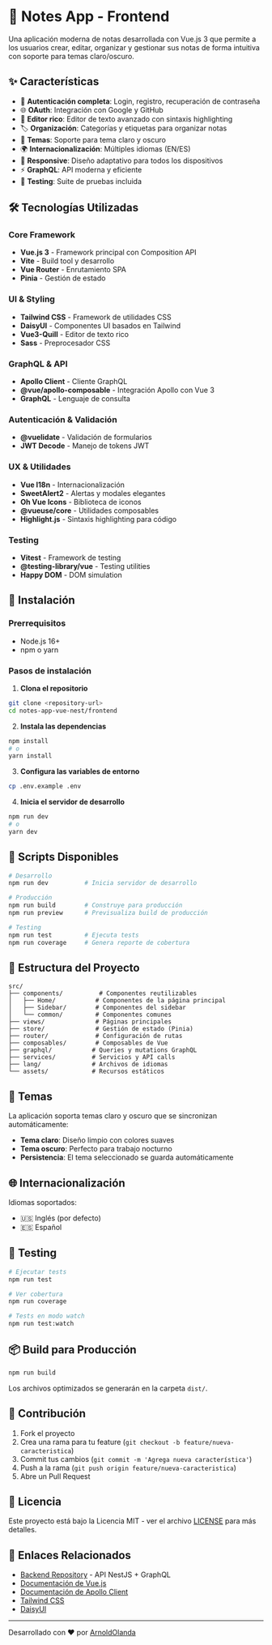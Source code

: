 # 📝 Notes App - Frontend

Una aplicación moderna de notas desarrollada con Vue.js 3 que permite a los usuarios crear, editar, organizar y gestionar sus notas de forma intuitiva con soporte para temas claro/oscuro.

## ✨ Características

- 🔐 **Autenticación completa**: Login, registro, recuperación de contraseña
- 🌐 **OAuth**: Integración con Google y GitHub
- 📝 **Editor rico**: Editor de texto avanzado con sintaxis highlighting
- 🏷️ **Organización**: Categorías y etiquetas para organizar notas
- 🌙 **Temas**: Soporte para tema claro y oscuro
- 🌍 **Internacionalización**: Múltiples idiomas (EN/ES)
- 📱 **Responsive**: Diseño adaptativo para todos los dispositivos
- ⚡ **GraphQL**: API moderna y eficiente
- 🧪 **Testing**: Suite de pruebas incluida

## 🛠️ Tecnologías Utilizadas

### Core Framework
- **Vue.js 3** - Framework principal con Composition API
- **Vite** - Build tool y desarrollo
- **Vue Router** - Enrutamiento SPA
- **Pinia** - Gestión de estado

### UI & Styling
- **Tailwind CSS** - Framework de utilidades CSS
- **DaisyUI** - Componentes UI basados en Tailwind
- **Vue3-Quill** - Editor de texto rico
- **Sass** - Preprocesador CSS

### GraphQL & API
- **Apollo Client** - Cliente GraphQL
- **@vue/apollo-composable** - Integración Apollo con Vue 3
- **GraphQL** - Lenguaje de consulta

### Autenticación & Validación
- **@vuelidate** - Validación de formularios
- **JWT Decode** - Manejo de tokens JWT

### UX & Utilidades
- **Vue I18n** - Internacionalización
- **SweetAlert2** - Alertas y modales elegantes
- **Oh Vue Icons** - Biblioteca de iconos
- **@vueuse/core** - Utilidades composables
- **Highlight.js** - Sintaxis highlighting para código

### Testing
- **Vitest** - Framework de testing
- **@testing-library/vue** - Testing utilities
- **Happy DOM** - DOM simulation

## 🚀 Instalación

### Prerrequisitos
- Node.js 16+ 
- npm o yarn

### Pasos de instalación

1. **Clona el repositorio**
```bash
git clone <repository-url>
cd notes-app-vue-nest/frontend
```

2. **Instala las dependencias**
```bash
npm install
# o
yarn install
```

3. **Configura las variables de entorno**
```bash
cp .env.example .env
```

4. **Inicia el servidor de desarrollo**
```bash
npm run dev
# o
yarn dev
```

## 📜 Scripts Disponibles

```bash
# Desarrollo
npm run dev          # Inicia servidor de desarrollo

# Producción
npm run build        # Construye para producción
npm run preview      # Previsualiza build de producción

# Testing
npm run test         # Ejecuta tests
npm run coverage     # Genera reporte de cobertura
```

## 📁 Estructura del Proyecto

```
src/
├── components/          # Componentes reutilizables
│   ├── Home/           # Componentes de la página principal
│   ├── Sidebar/        # Componentes del sidebar
│   └── common/         # Componentes comunes
├── views/              # Páginas principales
├── store/              # Gestión de estado (Pinia)
├── router/             # Configuración de rutas
├── composables/        # Composables de Vue
├── graphql/           # Queries y mutations GraphQL
├── services/          # Servicios y API calls
├── lang/              # Archivos de idiomas
└── assets/            # Recursos estáticos
```

## 🎨 Temas

La aplicación soporta temas claro y oscuro que se sincronizan automáticamente:

- **Tema claro**: Diseño limpio con colores suaves
- **Tema oscuro**: Perfecto para trabajo nocturno
- **Persistencia**: El tema seleccionado se guarda automáticamente

## 🌐 Internacionalización

Idiomas soportados:
- 🇺🇸 Inglés (por defecto)
- 🇪🇸 Español

## 🧪 Testing

```bash
# Ejecutar tests
npm run test

# Ver cobertura
npm run coverage

# Tests en modo watch
npm run test:watch
```

## 📦 Build para Producción

```bash
npm run build
```

Los archivos optimizados se generarán en la carpeta `dist/`.

## 🤝 Contribución

1. Fork el proyecto
2. Crea una rama para tu feature (`git checkout -b feature/nueva-caracteristica`)
3. Commit tus cambios (`git commit -m 'Agrega nueva característica'`)
4. Push a la rama (`git push origin feature/nueva-caracteristica`)
5. Abre un Pull Request

## 📄 Licencia

Este proyecto está bajo la Licencia MIT - ver el archivo [LICENSE](LICENSE) para más detalles.

## 🔗 Enlaces Relacionados

- [Backend Repository](https://github.com/ArnoldOlanda/notes-app-api) - API NestJS + GraphQL
- [Documentación de Vue.js](https://vuejs.org/)
- [Documentación de Apollo Client](https://www.apollographql.com/docs/react/)
- [Tailwind CSS](https://tailwindcss.com/)
- [DaisyUI](https://daisyui.com/)

---

Desarrollado con ❤️ por [ArnoldOlanda](https://github.com/ArnoldOlanda)
